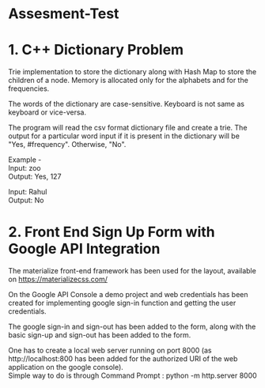 # Assesment-Test

# 1. C++ Dictionary Problem

Trie implementation to store the dictionary along with Hash Map to store the children of a node.
Memory is allocated only for the alphabets and for the frequencies.

The words of the dictionary are case-sensitive. 
Keyboard is not same as keyboard or vice-versa.

The program will read the csv format dictionary file and create a trie.
The output for a particular word input if it is present in the dictionary will be "Yes, #frequency". Otherwise, "No".  
  
  
Example -  
Input: zoo  
Output: Yes, 127  
  
Input: Rahul  
Output: No  


# 2. Front End Sign Up Form with Google API Integration

The materialize front-end framework has been used for the layout, available on https://materializecss.com/  
  
On the Google API Console a demo project and web credentials has been created for implementing google sign-in function and getting the user credentials.  
  
The google sign-in and sign-out has been added to the form, along with the basic sign-up and sign-out has been added to the form.  
  
One has to create a local web server running on port 8000 (as http://localhost:800 has been added for the authorized URI of the web application on the google console).  
Simple way to do is through Command Prompt : python -m http.server 8000  
